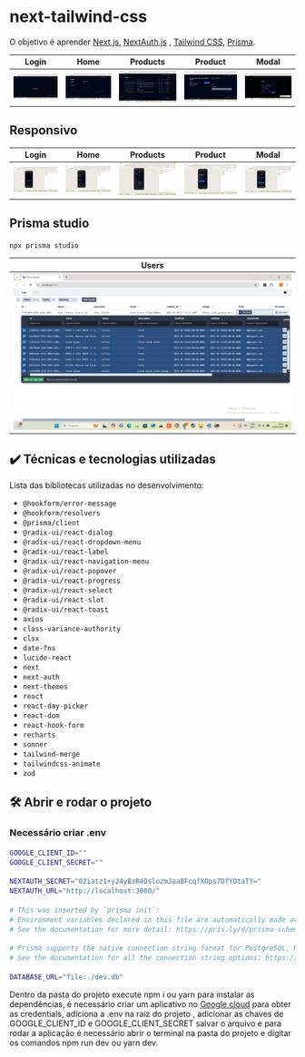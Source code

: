 # next-tailwind-css

O objetivo é  aprender <a href="https://nextjs.org/" target="_blank">Next.js</a>, <a href="https://next-auth.js.org/" target="_blank">NextAuth.js</a> , <a href="https://tailwindui.com/" target="_blank">Tailwind CSS</a>, <a href="https://www.prisma.io/" target="_blank">Prisma</a>.

|Login |Home| Products| Product | Modal |
|-------|-------|------|------|------|
|<img src="screencapture-login.png" alt="Login" width="100%">|<img src="screencapture-home.png" alt="Home" width="100%">|<img src="screencapture-products.png" alt="Products">|<img src="screencapture-product.png" alt="Product">|<img src="screencapture-modal.png" alt="Modal">|

## Responsivo 

|Login |Home| Products| Product | Modal |
|-------|-------|------|------|------|
|<img src="screencapture-login-responsivo.png" alt="Login" width="100%">|<img src="screencapture-home-responsivo.png" alt="Home" width="100%">|<img src="screencapture-products-responsivo.png" alt="Products">|<img src="screencapture-product-responsivo.png" alt="Product">|<img src="screencapture-modal-responsivo.png" alt="Modal">|

## Prisma studio 

`npx prisma studio`

|Users |
|-------|
|<img src="screencapture-prisma-studio.png" alt="Users" width="100%">|

## ✔️ Técnicas e tecnologias utilizadas

Lista das bibliotecas utilizadas no desenvolvimento:

- `@hookform/error-message`
- `@hookform/resolvers`
- `@prisma/client`
- `@radix-ui/react-dialog`
- `@radix-ui/react-dropdown-menu`
- `@radix-ui/react-label`
- `@radix-ui/react-navigation-menu`
- `@radix-ui/react-popover`
- `@radix-ui/react-progress`
- `@radix-ui/react-select`
- `@radix-ui/react-slot`
- `@radix-ui/react-toast`
- `axios`
- `class-variance-authority`
- `clsx`
- `date-fns`
- `lucide-react`
- `next`
- `next-auth`
- `next-themes`
- `react`
- `react-day-picker`
- `react-dom`
- `react-hook-form`
- `recharts`
- `sonner`
- `tailwind-merge`
- `tailwindcss-animate`
- `zod`


## 🛠️ Abrir e rodar o projeto

### Necessário criar .env

```bash
GOOGLE_CLIENT_ID=""
GOOGLE_CLIENT_SECRET=""

NEXTAUTH_SECRET="02iatz1+y24y8zR4DslozmJaaBFcqfXOps7DfYOtaTY="
NEXTAUTH_URL="http://localhost:3000/"

# This was inserted by `prisma init`:
# Environment variables declared in this file are automatically made available to Prisma.
# See the documentation for more detail: https://pris.ly/d/prisma-schema#accessing-environment-variables-from-the-schema

# Prisma supports the native connection string format for PostgreSQL, MySQL, SQLite, SQL Server, MongoDB and CockroachDB.
# See the documentation for all the connection string options: https://pris.ly/d/connection-strings

DATABASE_URL="file:./dev.db"
```

Dentro da pasta do projeto execute npm i ou yarn para instalar as dependências, é necessário criar um aplicativo no  <a href="https://console.developers.google.com/apis/credentials" target="_blank">Google cloud</a> para obter as credentials, adiciona a .env na raiz do projeto , adicionar as chaves de GOOGLE_CLIENT_ID e GOOGLE_CLIENT_SECRET salvar o arquivo e para  rodar a aplicação é necessário abrir o terminal na pasta do projeto e digitar os comandos npm run dev  ou yarn dev.